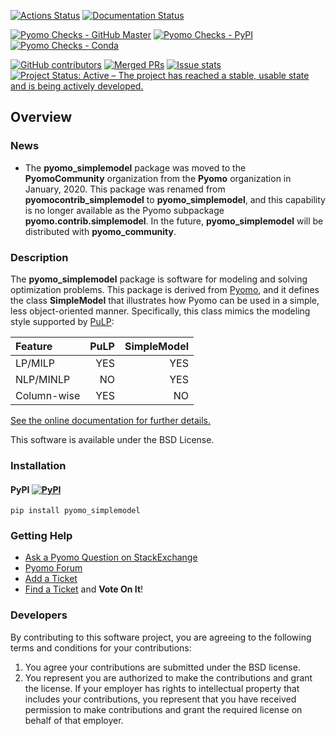 
[![Actions Status](https://github.com/pyomocommunity/pyomo_simplemodel/workflows/continuous-integration/github/pr/linux/badge.svg)](https://github.com/pyomocommunity/pyomo_simplemodel/actions)
[![Documentation Status](https://readthedocs.org/projects/pyomo-simplemodel/badge/?version=latest)](http://pyomo-simplemodel.readthedocs.org/en/latest/)

[![Pyomo Checks - GitHub Master](https://github.com/pyomocommunity/pyomo_simplemodel/workflows/pyomo-checks/master/badge.svg)](https://github.com/pyomocommunity/pyomo_simplemodel/actions)
[![Pyomo Checks - PyPI](https://github.com/pyomocommunity/pyomo_simplemodel/workflows/pyomo-checks/pypi/badge.svg)](https://github.com/pyomocommunity/pyomo_simplemodel/actions)
[![Pyomo Checks - Conda](https://github.com/pyomocommunity/pyomo_simplemodel/workflows/pyomo-checks/conda/badge.svg)](https://github.com/pyomocommunity/pyomo_simplemodel/actions)

[![GitHub contributors](https://img.shields.io/github/contributors/pyomocommunity/pyomo_simplemodel.svg)](https://github.com/pyomocommunity/pyomo_simplemodel/graphs/contributors)
[![Merged PRs](https://img.shields.io/github/issues-pr-closed-raw/pyomocommunity/pyomo_simplemodel.svg?label=merged+PRs)](https://github.com/pyomocommunity/pyomo_simplemodel/pulls?q=is:pr+is:merged)
[![Issue stats](http://isitmaintained.com/badge/resolution/pyomocommunity/pyomo_simplemodel.svg)](http://isitmaintained.com/project/pyomocommunity/pyomo_simplemodel)
[![Project Status: Active – The project has reached a stable, usable state and is being actively developed.](http://www.repostatus.org/badges/latest/active.svg)](http://www.repostatus.org/#active)

## Overview

### News

* The **pyomo_simplemodel** package was moved to the **PyomoCommunity** organization from the **Pyomo** organization in January, 2020.  This package was renamed from **pyomocontrib_simplemodel** to **pyomo_simplemodel**, and this capability is no longer available as the Pyomo subpackage **pyomo.contrib.simplemodel**.  In the future, **pyomo_simplemodel** will be distributed with **pyomo_community**.

### Description 
The **pyomo_simplemodel** package is software for modeling
and solving optimization problems.  This package is derived from
[Pyomo](http://www.pyomo.org), and it defines the class **SimpleModel** that illustrates
how Pyomo can be used in a simple, less object-oriented manner.
Specifically, this class mimics the modeling style supported by
[PuLP](https://github.com/coin-or/pulp):

| Feature | PuLP | SimpleModel |
|:---------|------:|-------------:|
|LP/MILP  | YES  | YES         |
| NLP/MINLP | NO | YES |
|Column-wise | YES | NO |

[See the online documentation for further details.](http://pyomo-simplemodel.readthedocs.org/en/latest/)

This software is available under the BSD License.

### Installation

#### PyPI [![PyPI](https://img.shields.io/pypi/v/pyomo_simplemodel.svg?maxAge=2592000)]()
<!---
# PyPI download stats appear to be broken
[![PyPI](https://img.shields.io/pypi/dm/pyomo_simplemodel.svg?maxAge=2592000)]()
--->

    pip install pyomo_simplemodel
    
<!---
#### BinStar [![Binstar Badge](https://anaconda.org/conda-forge/pyomo_simplemodel/badges/version.svg)](https://anaconda.org/conda-forge/pyomo_simplemodel) [![Binstar Badge](https://anaconda.org/conda-forge/pyomo_simplemodel/badges/downloads.svg)](https://anaconda.org/conda-forge/pyomo_simplemodel)

    conda install -c https://conda.anaconda.org/conda-forge pyomo_simplemodel
--->

### Getting Help

* [Ask a Pyomo Question on StackExchange](https://stackoverflow.com/questions/ask?tags=pyomo)
* [Pyomo Forum](https://groups.google.com/forum/?hl=en#!forum/pyomo-forum)
* [Add a Ticket](https://github.com/Pyomo/pyomo_simplemodel/issues/new)
* [Find a Ticket](https://github.com/Pyomo/pyomo_simplemodel/issues) and **Vote On It**!


### Developers

By contributing to this software project, you are agreeing to the
following terms and conditions for your contributions:

1. You agree your contributions are submitted under the BSD license. 
2. You represent you are authorized to make the contributions and grant the license. If your employer has rights to intellectual property that includes your contributions, you represent that you have received permission to make contributions and grant the required license on behalf of that employer. 
